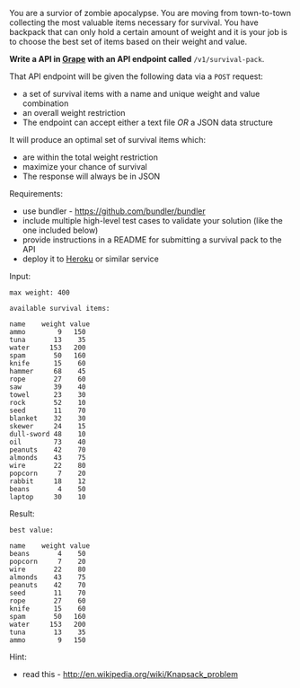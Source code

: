 You are a survior of zombie apocalypse. You are moving from town-to-town collecting the most valuable items necessary for survival. You have backpack that can only hold a certain amount of weight and it is your job is to choose the best set of items based on their weight and value.

**Write a API in [Grape](https://github.com/intridea/grape) with an API endpoint called** <code>/v1/survival-pack</code>.

That API endpoint will be given the following data via a <code>POST</code> request:

* a set of survival items with a name and unique weight and value combination
* an overall weight restriction
* The endpoint can accept either a text file _OR_ a JSON data structure

It will produce an optimal set of survival items which:

* are within the total weight restriction
* maximize your chance of survival
* The response will always be in JSON

Requirements:

* use bundler - https://github.com/bundler/bundler
* include multiple high-level test cases to validate your solution (like the one included below)
* provide instructions in a README for submitting a survival pack to the API
* deploy it to [Heroku](https://id.heroku.com/login) or similar service

Input:

    max weight: 400

    available survival items:

    name    weight value
    ammo        9   150
    tuna       13    35
    water     153   200
    spam       50   160
    knife      15    60
    hammer     68    45
    rope       27    60
    saw        39    40
    towel      23    30
    rock       52    10
    seed       11    70
    blanket    32    30
    skewer     24    15
    dull-sword 48    10
    oil        73    40
    peanuts    42    70
    almonds    43    75
    wire       22    80
    popcorn     7    20
    rabbit     18    12
    beans       4    50
    laptop     30    10

Result:

    best value:

    name    weight value
    beans       4    50
    popcorn     7    20
    wire       22    80
    almonds    43    75
    peanuts    42    70
    seed       11    70
    rope       27    60
    knife      15    60
    spam       50   160
    water     153   200
    tuna       13    35
    ammo        9   150

Hint:

* read this - http://en.wikipedia.org/wiki/Knapsack_problem

